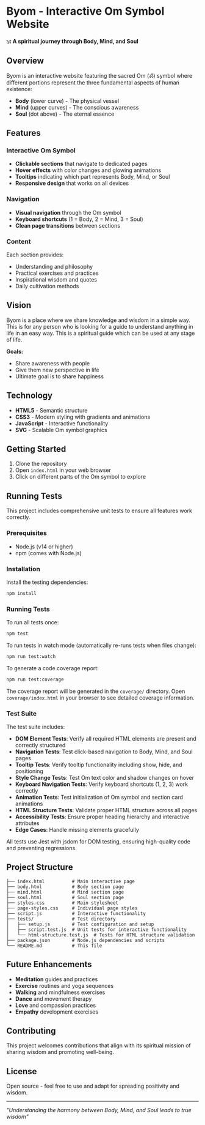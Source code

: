 # Byom - Interactive Om Symbol Website

🕉️ **A spiritual journey through Body, Mind, and Soul**

## Overview

Byom is an interactive website featuring the sacred Om (ॐ) symbol where different portions represent the three fundamental aspects of human existence:
    
- **Body** (lower curve) - The physical vessel
- **Mind** (upper curves) - The conscious awareness  
- **Soul** (dot above) - The eternal essence

## Features

### Interactive Om Symbol
- **Clickable sections** that navigate to dedicated pages
- **Hover effects** with color changes and glowing animations
- **Tooltips** indicating which part represents Body, Mind, or Soul
- **Responsive design** that works on all devices

### Navigation
- **Visual navigation** through the Om symbol
- **Keyboard shortcuts** (1 = Body, 2 = Mind, 3 = Soul)
- **Clean page transitions** between sections

### Content
Each section provides:
- Understanding and philosophy
- Practical exercises and practices
- Inspirational wisdom and quotes
- Daily cultivation methods

## Vision

Byom is a place where we share knowledge and wisdom in a simple way. This is for any person who is looking for a guide to understand anything in life in an easy way. This is a spiritual guide which can be used at any stage of life.

**Goals:**
- Share awareness with people
- Give them new perspective in life
- Ultimate goal is to share happiness

## Technology

- **HTML5** - Semantic structure
- **CSS3** - Modern styling with gradients and animations
- **JavaScript** - Interactive functionality
- **SVG** - Scalable Om symbol graphics

## Getting Started

1. Clone the repository
2. Open `index.html` in your web browser
3. Click on different parts of the Om symbol to explore

## Running Tests

This project includes comprehensive unit tests to ensure all features work correctly.

### Prerequisites

- Node.js (v14 or higher)
- npm (comes with Node.js)

### Installation

Install the testing dependencies:

```bash
npm install
```

### Running Tests

To run all tests once:

```bash
npm test
```

To run tests in watch mode (automatically re-runs tests when files change):

```bash
npm run test:watch
```

To generate a code coverage report:

```bash
npm run test:coverage
```

The coverage report will be generated in the `coverage/` directory. Open `coverage/index.html` in your browser to see detailed coverage information.

### Test Suite

The test suite includes:

- **DOM Element Tests**: Verify all required HTML elements are present and correctly structured
- **Navigation Tests**: Test click-based navigation to Body, Mind, and Soul pages
- **Tooltip Tests**: Verify tooltip functionality including show, hide, and positioning
- **Style Change Tests**: Test Om text color and shadow changes on hover
- **Keyboard Navigation Tests**: Verify keyboard shortcuts (1, 2, 3) work correctly
- **Animation Tests**: Test initialization of Om symbol and section card animations
- **HTML Structure Tests**: Validate proper HTML structure across all pages
- **Accessibility Tests**: Ensure proper heading hierarchy and interactive attributes
- **Edge Cases**: Handle missing elements gracefully

All tests use Jest with jsdom for DOM testing, ensuring high-quality code and preventing regressions.

## Project Structure

```
├── index.html          # Main interactive page
├── body.html           # Body section page
├── mind.html           # Mind section page
├── soul.html           # Soul section page
├── styles.css          # Main stylesheet
├── page-styles.css     # Individual page styles
├── script.js           # Interactive functionality
├── tests/              # Test directory
│   ├── setup.js        # Test configuration and setup
│   ├── script.test.js  # Unit tests for interactive functionality
│   └── html-structure.test.js  # Tests for HTML structure validation
├── package.json        # Node.js dependencies and scripts
└── README.md           # This file
```

## Future Enhancements

- **Meditation** guides and practices
- **Exercise** routines and yoga sequences
- **Walking** and mindfulness exercises
- **Dance** and movement therapy
- **Love** and compassion practices
- **Empathy** development exercises

## Contributing

This project welcomes contributions that align with its spiritual mission of sharing wisdom and promoting well-being.

## License

Open source - feel free to use and adapt for spreading positivity and wisdom.

---

*"Understanding the harmony between Body, Mind, and Soul leads to true wisdom"*
